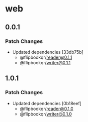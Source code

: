 # web

## 0.0.1

### Patch Changes

- Updated dependencies [33db75b]
  - @flipbookqr/reader@0.1.1
  - @flipbookqr/writer@0.1.1

## 1.0.1

### Patch Changes

- Updated dependencies [0b18eef]
  - @flipbookqr/reader@0.1.0
  - @flipbookqr/writer@0.1.0
